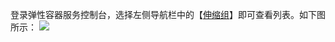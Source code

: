 登录弹性容器服务控制台，选择左侧导航栏中的【[伸缩组](https://console.cloud.tencent.com/autoscaling/group)】即可查看列表。如下图所示：
![](https://main.qcloudimg.com/raw/850836d9d0a5f091d1863cbc2886abdb.png)
